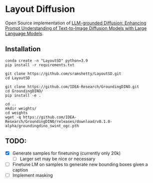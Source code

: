 # Layout Diffusion

Open Source implementation of [LLM-grounded Diffusion: Enhancing Prompt Understanding of Text-to-Image Diffusion Models with Large Language Models](https://arxiv.org/abs/2305.13655).


## Installation

```
conda create -n "LayoutSD" python=3.9
pip install -r requirements.txt

git clone https://github.com/sramshetty/LayoutSD.git
cd LayoutSD

git clone https://github.com/IDEA-Research/GroundingDINO.git
cd GroundingDINO/
pip install -e .

cd ..
mkdir weights/
cd weights
wget -q https://github.com/IDEA-Research/GroundingDINO/releases/download/v0.1.0-alpha/groundingdino_swint_ogc.pth
```


## TODO:
- [x] Generate samples for finetuning (currently only 20k)
    - [ ] Larger set may be nice or necessary
- [ ] Finetune LM on samples to generate new bounding boxes given a caption
- [ ] Implement masking
